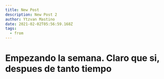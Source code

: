 ```yaml
---
title: New Post
description: New Post 2
author: Ytzvan Mastino
date: 2021-02-02T05:56:59.168Z
tags:
  - from
---
```

# Empezando la semana. Claro que si, despues de tanto tiempo